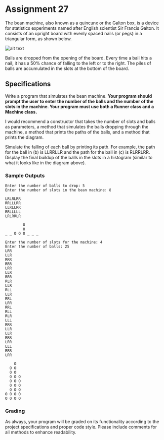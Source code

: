 # Assignment 27

The bean machine, also known as a quincunx or the Galton box, is a device for statistics experiments named after English scientist Sir Francis Galton. It consists of an upright board with evenly spaced nails (or pegs) in a triangular form, as shown below.

![alt text](http://i.imgur.com/FXY6XHr.png "Bean Machine")

Balls are dropped from the opening of the board. Every time a ball hits a nail, it has a 50% chance of falling to the left or to the right. The piles of balls are accumulated in the slots at the bottom of the board.

## Specifications

Write a program that simulates the bean machine. **Your program should prompt the user to enter the number of the balls and the number of the slots in the machine. Your program must use both a Runner class and a Machine class.**

I would recommend a constructor that takes the number of slots and balls as parameters, a method that simulates the balls dropping through the machine, a method that prints the paths of the balls, and a method that prints the diagram.

Simulate the falling of each ball by printing its path. For example, the path for the ball in (b) is LLRRLLR and the path for the ball in (c) is RLRRLRR. Display the final buildup of the balls in the slots in a histogram (similar to what it looks like in the diagram above).

### Sample Outputs

```
Enter the number of balls to drop: 5
Enter the number of slots in the bean machine: 8

LRLRLRR
RRLLLRR
LLRLLRR
RRLLLLL
LRLRRLR

        O
        O
_ _ O O O _ _ _
```

```
Enter the number of slots for the machine: 4
Enter the number of balls: 25
LRR
LLR
RRR
RRR
LRR
LLR
RRR
RLR
LLR
RLL
LLR
RRL
LRR
RRL
RLL
RLR
LLL
RRR
LLR
LLR
RRR
LRR
LLL
RRR
LRR

    O
  O O
  O O
  O O O
  O O O
  O O O
  O O O
O O O O
O O O O
```

### Grading

As always, your program will be graded on its functionality according to the project specifications and proper code style. Please include comments for all methods to enhance readability.
